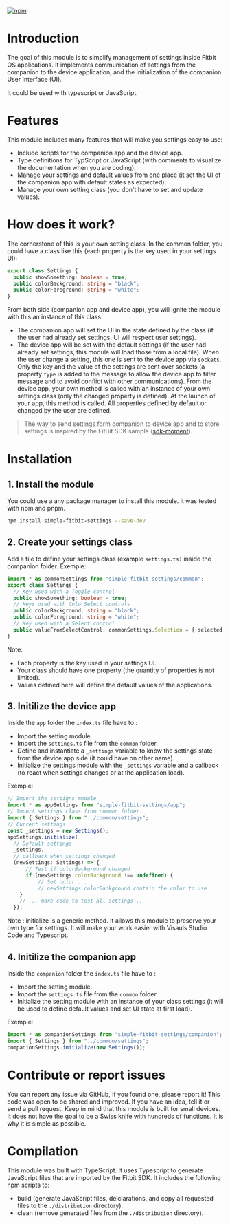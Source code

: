 ﻿[![npm](https://img.shields.io/npm/dw/simple-fitbit-settings.svg?logo=npm&label=npm%20version)](https://www.npmjs.com/package/simple-fitbit-settings)

# Introduction
The goal of this module is to simplify management of settings inside Fitbit OS applications. It implements communication of settings from the companion to the device application, and the initialization of the companion User Interface (UI).

It could be used with typescript or JavaScript.
# Features
This module includes many features that will make you settings easy to use:
- Include scripts for the companion app and the device app.
- Type definitions for TypScript or JavaScript (with comments to visualize the documentation when you are coding).
- Manage your settings and default values from one place (it set the UI of the companion app with default states as expected).
- Manage your own setting class (you don't have to set and update values).

# How does it work?
The cornerstone of this is your own setting class. In the common folder, you could have a class like this (each property is the key used in your settings UI):
```ts
export class Settings {
  public showSomething: boolean = true;
  public colorBackground: string = "black";
  public colorForeground: string = "white";
}
```
From both side (companion app and device app), you will ignite the module with this an instance of this class:
- The companion app will set the UI in the state defined by the class (if the user had already set settings, UI will respect user settings).
- The device app will be set with the default settings (if the user had already set settings, this module will load those from a local file).
When the user change a setting, this one is sent to the device app via `sockets`. Only the key and the value of the settings are sent over sockets (a property `type` is added to the message to allow the device app to filter message and to avoid conflict with other communications).
From the device app, your own method is called with an instance of your own settings class (only the changed property is defined). At the launch of your app, this method is called. All properties defined by default or changed by the user are defined.
> The way to send settings form companion to device app and to store settings is inspired by the FitBit SDK sample ([sdk-moment](https://github.com/Fitbit/sdk-moment)).
# Installation
## 1. Install the module
You could use a any package manager to install this module. it was tested with npm and pnpm.
```sh
npm install simple-fitbit-settings --save-dev
```

## 2. Create your settings class
Add a file to define your settings class (example `settings.ts)` inside the companion folder.
Exemple:
```ts
import * as commonSettings from "simple-fitbit-settings/common";
export class Settings {
  // Key used with a Toggle control
  public showSomething: boolean = true;
  // Keys used with ColorSelect controls
  public colorBackground: string = "black";
  public colorForeground: string = "white";
  // Key used with a Select control
  public valueFromSelectControl: commonSettings.Selection = { selected: [0], values: [ { name: "Name to show", value: "Value" } ] };
}
```
Note:
- Each property is the key used in your settings UI.
- Your class should have one property (the quantity of properties is not limited).
- Values defined here will define the default values of the applications.

## 3. Initilize the device app
Inside the `app` folder the `index.ts` file have to :
- Import the setting module.
- Import the `settings.ts` file from the `common` folder.
- Define and instantiate a `_settings` variable to know the settings state from the device app side (it could have on other name).
- Initialize the settings module with the `_settings` variable and a callback (to react when settings changes or at the application load).

Exemple:
```ts
// Import the settigns module
import * as appSettings from "simple-fitbit-settings/app";
// Import settings class from common folder
import { Settings } from "../common/settings";
// Current settings
const _settings = new Settings();
appSettings.initialize(
  // Default settings
  _settings,
  // callback when settings changed
  (newSettings: Settings) => {
      // Test if colorBackground changed
      if (newSettings.colorBackground !== undefined) {
          // Set color ...
          // newSettings.colorBackground contain the color to use
    }
    // ... more code to test all settings ..
  });
```
Note : initialize is a generic method. It allows this module to preserve your own type for settings. It will make your work easier with Visauls Studio Code and Typescript.

## 4. Initilize the companion app
Inside the `companion` folder the `index.ts` file have to :
- Import the setting module.
- Import the `settings.ts` file from the `common` folder.
- Initialize the setting module with an instance of your class settings (it will be used to define default values and set UI state at first load).

Exemple:
```ts
import * as companionSettings from "simple-fitbit-settings/companion";
import { Settings } from "../common/settings";
companionSettings.initialize(new Settings());
```

# Contribute or report issues
You can report any issue via GitHub, if you found one, please report it!
This code was open to be shared and improved. If you have an idea, tell it or send a pull request.
Keep in mind that this module is built for small devices. It does not have the goal to be a Swiss knife with hundreds of functions. It is why it is simple as possible.
# Compilation
This module was built with TypeScript. It uses Typescript to generate JavaScript files that are imported by the Fitbit SDK.
It includes the following npm scripts to:
- build (generate JavaScript files, delclarations, and copy all requested files to the `./distribution` directory).
- clean (remove generated files from the `./distribution` directory).